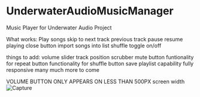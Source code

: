 
# UnderwaterAudioMusicManager
Music Player for Underwater Audio Project

What works:
Play songs
skip to next track
previous track
pause
resume playing
close button
import songs into list
shuffle toggle on/off



things to add:
volume slider
track position scrubber
mute button
funtionality for repeat button
functionality for shuffle button
save playlist capability
fully responsive
many much more to come

VOLUME BUTTON ONLY APPEARS ON LESS THAN 500PX screen width
![Capture](https://user-images.githubusercontent.com/46287392/122842183-ab4e1e80-d2b1-11eb-81b6-455a150556c4.PNG)



